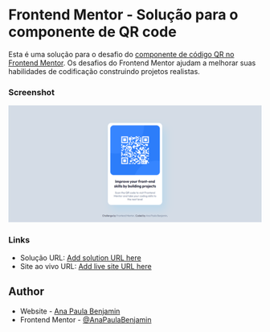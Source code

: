 # Frontend Mentor - Solução para o componente de QR code

Esta é uma solução para o desafio do [componente de código QR no Frontend Mentor](https://www.frontendmentor.io/challenges/qr-code-component-iux_sIO_H). Os desafios do Frontend Mentor ajudam a melhorar suas habilidades de codificação construindo projetos realistas.

### Screenshot

![](./design/frontendMentor-QRCode.png)

### Links

- Solução URL: [Add solution URL here](https://www.frontendmentor.io/solutions/pgina-de-destino-responsiva-usando-flexbox-m61d2dxN-v)
- Site ao vivo URL: [Add live site URL here](https://anapaulabenjamin.github.io/frontendMentor-QRCode/)

## Author

- Website - [Ana Paula Benjamin](https://anapaulabenjamin.github.io/frontendMentor-QRCode/)
- Frontend Mentor - [@AnaPaulaBenjamin](https://www.frontendmentor.io/profile/AnaPaulaBenjamin)
